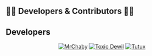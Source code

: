 ## 👨‍💻 Developers & Contributors 👨‍💻

## Developers
  <div align="center">
    
 [![MrChaby](https://github.com/MrChaby.png?size=100)](https://github.com/MrChaby) 
 [![Toxic Dewil](https://github.com/TOXIC-DEVIL.png?size=100)](https://github.com/TOXIC-DEVIL) 
 [![Tutux](https://github.com/Tutux1.png?size=100)](https://github.com/Tutux1)
